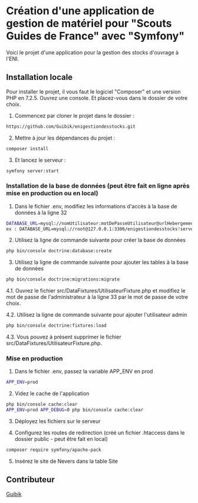 # Création d'une application de gestion de matériel pour "Scouts Guides de France" avec "Symfony"

Voici le projet d'une application pour la gestion des stocks d'ouvrage à l'ENI.


## Installation locale

Pour installer le projet, il vous faut le logiciel "Composer" et une version PHP en 7.2.5.
Ouvrez une console. Et placez-vous dans le dossier de votre choix.

1. Commencez par cloner le projet dans le dossier :
```bash
https://github.com/Guibik/enigestiondesstocks.git
```
2. Mettre à jour les dépendances du projet :
```bash
composer install
```

3. Et lancez le serveur :
```bash
symfony server:start
```


### Installation de la base de données (peut être fait en ligne après mise en production ou en local)
1. Dans le fichier .env, modifiez les informations d'accès à la base de données à la ligne 32
```bash
DATABASE_URL=mysql://nomUtilisateur:motDePasseUtilisateur@urlHebergement/nomDeLaBase
ex : DATABASE_URL=mysql://root@127.0.0.1:3306/enigestiondesstocks?serverVersion=10.4.10-MariaDB
```

2. Utilisez la ligne de commande suivante pour créer la base de données
```bash
php bin/console doctrine:database:create
```

3. Utilisez la ligne de commande suivante pour ajouter les tables à la base de données
```bash
php bin/console doctrine:migrations:migrate
```

4.1. Ouvrez le fichier src/DataFixtures/UtilisateurFixture.php et modifiez le mot de passe de l'administrateur à la ligne 33 par le mot de passe de votre choix.

4.2. Utilisez la ligne de commande suivante pour ajouter l'utilisateur admin
```bash
php bin/console doctrine:fixtures:load
```

4.3. Vous pouvez à présent supprimer le fichier src/DataFixtures/UtilisateurFixture.php.



### Mise en production

1. Dans le fichier .env, passez la variable APP_ENV en prod
```bash
APP_ENV=prod
```

2. Videz le cache de l'application
```bash
php bin/console cache:clear
APP_ENV=prod APP_DEBUG=0 php bin/console cache:clear
```

3. Déployez les fichiers sur le serveur

4. Configurez les routes de redirection (créé un fichier .htaccess dans le dossier public - peut être fait en local)
```bash
composer require symfony/apache-pack
```

5. Insérez le site de Nevers dans la table Site


## Contributeur

[Guibik](https://github.com/Guibik)

